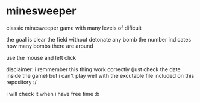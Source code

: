 # minesweeper

classic minesweeper game with many levels of dificult

the goal is clear the field without detonate any bomb
the number indicates how many bombs there are around

use the mouse and left click

disclaimer: i remmember this thing work correctly (just check the date inside the game)
but i can't play well with the excutable file included on this repository :/

i will check it when i have free time :b